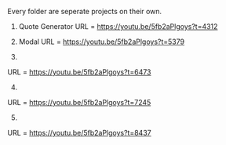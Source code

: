 Every folder are seperate projects on their own.

1. Quote Generator
 URL = https://youtu.be/5fb2aPlgoys?t=4312

2. Modal
 URL = https://youtu.be/5fb2aPlgoys?t=5379

3. 
 URL = https://youtu.be/5fb2aPlgoys?t=6473

4. 
 URL = https://youtu.be/5fb2aPlgoys?t=7245

5. 
 URL = https://youtu.be/5fb2aPlgoys?t=8437